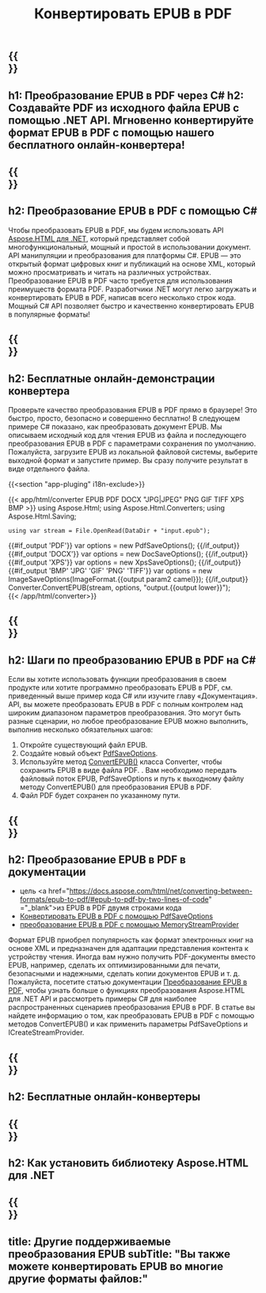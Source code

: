 ﻿---
translation: true
template: /templates/_template-conversion-child.md
title: Конвертировать EPUB в PDF
description: Пример кода для преобразования EPUB в PDF C#. Легко используйте API преобразователя в ASP.NET или любом приложении .NET. Попробуйте онлайн-конвертер EPUB в PDF бесплатно!
url: /net/conversion/epub-to-pdf/
family: html
platformtag: net
feature: conversion
informat: EPUB
outformat: PDF
otherformats: DOCX XPS GIF JPEG PNG TIFF BMP
---

{{<section banner>}}
---
h1: Преобразование EPUB в PDF через C#
h2: Создавайте PDF из исходного файла EPUB с помощью .NET API. Мгновенно конвертируйте формат EPUB в PDF с помощью нашего бесплатного онлайн-конвертера!
---

{{<section overview>}}
---
h2: Преобразование EPUB в PDF с помощью C#
---

Чтобы преобразовать EPUB в PDF, мы будем использовать API [Aspose.HTML для .NET](https://products.aspose.com/html/net/), который представляет собой многофункциональный, мощный и простой в использовании документ. API манипуляции и преобразования для платформы C#. EPUB — это открытый формат цифровых книг и публикаций на основе XML, который можно просматривать и читать на различных устройствах. Преобразование EPUB в PDF часто требуется для использования преимуществ формата PDF. Разработчики .NET могут легко загружать и конвертировать EPUB в PDF, написав всего несколько строк кода. Мощный C# API позволяет быстро и качественно конвертировать EPUB в популярные форматы!

{{<section demos>}}
---
h2: Бесплатные онлайн-демонстрации конвертера
---

Проверьте качество преобразования EPUB в PDF прямо в браузере! Это быстро, просто, безопасно и совершенно бесплатно! В следующем примере C# показано, как преобразовать документ EPUB. Мы описываем исходный код для чтения EPUB из файла и последующего преобразования EPUB в PDF с параметрами сохранения по умолчанию. Пожалуйста, загрузите EPUB из локальной файловой системы, выберите выходной формат и запустите пример. Вы сразу получите результат в виде отдельного файла.

{{<section "app-pluging" i18n-exclude>}}

{{< app/html/converter EPUB PDF DOCX "JPG|JPEG" PNG GIF TIFF XPS BMP >}}
using Aspose.Html;
using Aspose.Html.Converters;
using Aspose.Html.Saving;

    using var stream = File.OpenRead(DataDir + "input.epub");
{{#if_output 'PDF'}}
    var options = new PdfSaveOptions();
{{/if_output}}
{{#if_output 'DOCX'}}
    var options = new DocSaveOptions();
{{/if_output}}
{{#if_output 'XPS'}}
    var options = new XpsSaveOptions();
{{/if_output}}
{{#if_output 'BMP' 'JPG' 'GIF' 'PNG' 'TIFF'}}
    var options = new ImageSaveOptions(ImageFormat.{{output param2 camel}});
{{/if_output}}
    Converter.ConvertEPUB(stream, options, "output.{{output lower}}");   
{{< /app/html/converter>}}


{{<section steps>}}
---
h2: Шаги по преобразованию EPUB в PDF на C#
---

Если вы хотите использовать функции преобразования в своем продукте или хотите программно преобразовать EPUB в PDF, см. приведенный выше пример кода C# или изучите главу «Документация». API, вы можете преобразовать EPUB в PDF с полным контролем над широким диапазоном параметров преобразования. Это могут быть разные сценарии, но любое преобразование EPUB можно выполнить, выполнив несколько обязательных шагов:
1. Откройте существующий файл EPUB.
1. Создайте новый объект [PdfSaveOptions](https://apireference.aspose.com/html/net/aspose.html.saving/pdfsaveoptions).
1. Используйте метод [ConvertEPUB()](https://apireference.aspose.com/html/net/aspose.html.converters.converter/convertepub/methods/27) класса Converter, чтобы сохранить EPUB в виде файла PDF. . Вам необходимо передать файловый поток EPUB, PdfSaveOptions и путь к выходному файлу методу ConvertEPUB() для преобразования EPUB в PDF.
1. Файл PDF будет сохранен по указанному пути.




{{<section documentation>}}
---
h2: Преобразование EPUB в PDF в документации
---

  - цель <a href="https://docs.aspose.com/html/net/converting-between-formats/epub-to-pdf/#epub-to-pdf-by-two-lines-of-code" ="_blank">из EPUB в PDF двумя строками кода</a>
  - <a href="https://docs.aspose.com/html/net/converting-between-formats/epub-to-pdf/#convert-epub-to-pdf-using-pdfsaveoptions" target="_blank" >Конвертировать EPUB в PDF с помощью PdfSaveOptions</a>
  - <a href="https://docs.aspose.com/html/net/converting-between-formats/epub-to-pdf/#output-stream-providers" target="_blank">преобразование EPUB в PDF с помощью MemoryStreamProvider</a>

Формат EPUB приобрел популярность как формат электронных книг на основе XML и предназначен для адаптации представления контента к устройству чтения. Иногда вам нужно получить PDF-документы вместо EPUB, например, сделать их оптимизированными для печати, безопасными и надежными, сделать копии документов EPUB и т. д. Пожалуйста, посетите статью документации [Преобразование EPUB в PDF](https://docs.aspose.com/html/net/converting-between-formats/epub-to-pdf/), чтобы узнать больше о функциях преобразования Aspose.HTML для .NET API и рассмотреть примеры C# для наиболее распространенных сценариев преобразования EPUB в PDF. В статье вы найдете информацию о том, как преобразовать EPUB в PDF с помощью методов ConvertEPUB() и как применить параметры PdfSaveOptions и ICreateStreamProvider.

{{<section online-converters>}}
---
h2: Бесплатные онлайн-конвертеры
---

{{<section get-started>}}
---
h2: Как установить библиотеку Aspose.HTML для .NET
---

{{<section other-conversions>}}
---
title: Другие поддерживаемые преобразования EPUB
subTitle: "Вы также можете конвертировать EPUB во многие другие форматы файлов:"
---